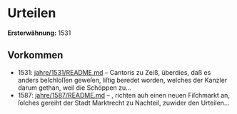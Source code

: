# Urteilen

**Ersterwähnung:** 1531

## Vorkommen
- 1531: [jahre/1531/README.md](../jahre/1531/README.md) – Cantoris zu Zeiß, überdies, daß es anders beſchloſſen
geweſen, liſtig beredet worden, welches der Kanzler darum
gethan, weil die Schöppen zu...
- 1587: [jahre/1587/README.md](../jahre/1587/README.md) – , richten auh einen
neuen Fiſchmarkt an, ſolches gereiht der Stadt Marktrecht
zu Nachteil, zuwider den Urteilen...

